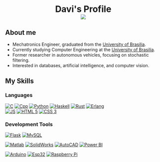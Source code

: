 <h1> <p align="center">Davi's Profile<br /><img src="https://komarev.com/ghpvc/?username=deivis6x71619&color=blue&style=flat-square&label=Profile+Views" /></p> </h1>
<h2> About me </h2>

<ul> 
    <li> Mechatronics Engineer, graduated from the <a href="http://www.unb.br">University of Brasilia</a>.</li>
    <li> Currently studying Computer Engineering at the <a href="http://www.unb.br">University of Brasilia</a>.</li>
    <li> Former researcher in autonomous vehicles, focusing on stochastic filtering.</li> 
    <li> Interested in databases, artificial intelligence, and computer vision.</li>
</ul>

<h2> My Skills </h2>

<h3>Languages</h3>

[![C](https://img.shields.io/badge/C-FF5733?style=for-the-badge&logo=c&logoColor=white)](https://en.wikipedia.org/wiki/C_(programming_language))
[![Cpp](https://img.shields.io/badge/C%2B%2B-900C3F?style=for-the-badge&logo=c%2B%2B&logoColor=white)](https://cplusplus.com)
[![Python](https://img.shields.io/badge/PYTHON-FFC300?style=for-the-badge&logo=python)](https://www.python.org/)
[![Haskell](https://img.shields.io/badge/Haskell-5e5086?style=for-the-badge&logo=haskell&logoColor=white)](https://www.haskell.org/)
[![Rust](https://img.shields.io/badge/Rust-%23000000.svg?style=for-the-badge&logo=rust&logoColor=white)](https://www.rust-lang.org/)
[![Erlang](https://img.shields.io/badge/Erlang-A90533?style=for-the-badge&logo=erlang&logoColor=fff)](https://www.erlang.org/)<br>
[![JS](https://img.shields.io/badge/javascript-%23F7DF1E.svg?&style=for-the-badge&logo=javascript&logoColor=black)](https://developer.mozilla.org/pt-BR/docs/Web/JavaScript)
[![HTML 5](https://img.shields.io/badge/HTML5-E34F26?style=for-the-badge&logo=html5&logoColor=white)](https://www.w3.org/standards/webdesign/htmlcss.html)
[![CSS 3](https://img.shields.io/badge/CSS3-1572B6?style=for-the-badge&logo=css3&logoColor=white)](https://www.w3.org/standards/webdesign/htmlcss.html)


<h3>Development Tools</h3>

<!-- Frameworks & Databases -->
[![Flask](https://img.shields.io/badge/Flask-%23000000.svg?style=for-the-badge&logo=flask&logoColor=white)](https://flask.palletsprojects.com/)
[![MySQL](https://img.shields.io/badge/MySQL-%234479A1.svg?style=for-the-badge&logo=mysql&logoColor=white)](https://www.mysql.com)

<!-- Software Tools -->
[![Matlab](https://img.shields.io/badge/Matlab-355C7D?style=for-the-badge)](https://www.mathworks.com/products/matlab.html)
[![SolidWorks](https://img.shields.io/badge/SolidWorks-7A5C5C?style=for-the-badge&logo=solidworks&logoColor=white)](https://www.solidworks.com)
[![AutoCAD](https://img.shields.io/badge/AutoCAD-%2300A9E0.svg?&style=for-the-badge&logo=autocad&logoColor=white)](https://www.autodesk.com/products/autocad/overview)
[![Power BI](https://img.shields.io/badge/Power%20BI-F2C811?style=for-the-badge&logo=powerbi&logoColor=white)](https://powerbi.microsoft.com)

<!-- Hardware Platforms -->
[![Arduino](https://img.shields.io/badge/Arduino-%2300979D.svg?&style=for-the-badge&logo=arduino&logoColor=white)](https://www.arduino.cc)
[![Esp32](https://img.shields.io/badge/ESP32-%2300C6A4.svg?&style=for-the-badge&logo=espressif&logoColor=white)](https://www.espressif.com)
[![Raspberry Pi](https://img.shields.io/badge/Raspberry%20Pi-%23C51A4A.svg?style=for-the-badge&logo=raspberry%20pi&logoColor=white)](https://www.raspberrypi.com)

<!-- 
<h3> My GitHub Stats </h3>

<div align="center">
  <img src="https://github-readme-stats.vercel.app/api?username=davi-salomao&hide_title=false&hide_rank=false&show_icons=true&include_all_commits=true&count_private=true&disable_animations=false&theme=dracula&locale=en&hide_border=false" height="150" alt="stats graph"  />
  <img src="https://github-readme-stats.vercel.app/api/top-langs?username=davi-salomao&locale=en&hide_title=false&layout=compact&card_width=320&langs_count=5&theme=dracula&hide_border=false" height="150" alt="languages graph"  />
</div>

<h2> My Contact </h2>
<a href = "mailto:removi@gmail.com"><img src="https://img.shields.io/badge/Gmail-B50023?style=for-the-badge&logo=gmail&logoColor=white" target="_blank"></a>
<a href="https://www.linkedin.com/in/removi/" target="_blank"><img src="https://img.shields.io/badge/-LinkedIn-%230077B5?style=for-the-badge&logo=linkedin&logoColor=white" target="_blank"></a>
<a href="https://steamcommunity.com/id/removi" target="_blank"><img src="https://img.shields.io/badge/steam-%23000000.svg?&style=for-the-badge&logo=steam&logoColor=white" target="_blank"></a>
-->

